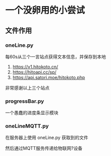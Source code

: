 # 一个没卵用的小尝试

## 文件作用
### oneLine.py
每60s从三个一言站点获得文本信息，并保存到本地
1. https://v1.hitokoto.cn/
2. https://hitoapi.cc/sp/
3. https://api.satori.moe/hitokoto.php

非常感谢以上三个站点

### progressBar.py
一个愚蠢的进度条显示模块

### oneLineMQTT.py
在服务器上使用 oneLine.py 获取到的文件

然后通过MQTT服务传递给物联网?设备
